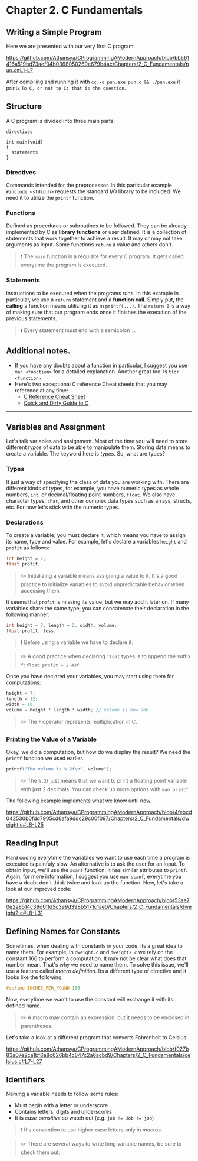 # Chapter 2. C Fundamentals
## Writing a Simple Program
Here we are presented with our very first C program:

https://github.com/Athansya/CProgrammingAModernApproach/blob/bb561416a519bd73aef04b0368050260e679b4ac/Chapters/2_C_Fundamentals/pun.c#L1-L7

After compiling and running it with `cc -o pun.exe pun.c && ./pun.exe` it prints `To C, or not to C: that is the question`.

## Structure
A C program is divided into three main parts:
```
directives

int main(void)
{
  statements
}
```
### Directives
Commands intended for the preprocessor. In this particular example `#include <stdio.h>` requests the standard I/O library to be included. We need it to utilize the `printf` function.

### Functions
Defined as procedures or subroutines to be followed. They can be already implemented by C as **library functions** or user defined. It is a collection of statements that work together to achieve a result. It may or may not take arguments as input. Some functions `return` a value and others don't.

> :exclamation: The `main` function is a requisite for every C program. It gets called everytime the program is executed.

### Statements
Instructions to be executed when the programs runs. In this example in particular, we use a `return` statement and a **function call**. Simply put, the **calling** a function means utilizing it as in `printf(...)`. The `return 0` is a way of making sure that our program ends once it finishes the execution of the previous statements.

> :exclamation: Every statement must end with a semicolon `;`. 

## Additional notes.
- If you have any doubts about a function in particular, I suggest you use `man <function>` for a detailed explanation. Another great tool is `tldr <function>`.
- Here's two exceptional C reference Cheat sheets that you may reference at any time:
  - [C Reference Cheat Sheet](https://cheatography.com/ashlyn-black/cheat-sheets/c-reference/pdf/)
  - [Quick and Dirty Guide to C](https://courses.cs.washington.edu/courses/cse351/16wi/sections/1/Cheatsheet-c.pdf)

---
## Variables and Assignment
Let's talk variables and assignment. Most of the time you will need to store different *types* of data to be able to manipulate them. Storing data means to create a variable. The keyword here is *types*. So, what are types?

### Types
It just a way of specifying the class of data you are working with. There are different kinds of types, for example, you have numeric types as whole numbers, `int`, or decimal/floating point numbers, `float`. We also have character types, `char`, and other complex data types such as arrays, structs, etc. For now let's stick with the numeric types.

### Declarations
To create a variable, you must declare it, which means you have to assign its name, type and value. For example, let's declare a variables `height` and `profit` as follows:
```c
int height = 7;
float profit;
```
> :pencil2: Initializing a variable means assigning a value to it. It's a good practice to initialize variables to avoid unpredictable behavior when accessing them.

It seems that `profit` is missing its value, but we may add it later on.
If many variables share the same type, you can concatenate their declaration in the following manner:
```c
int height = 7, length = 2, width, volume;
float profit, loss;
```
> :exclamation: Before using a variable we have to declare it.

> :pencil2: A good practice when declaring `float` types is to append the suffix `f`: `float profit = 2.43f`.

Once you have declared your variables, you may start using them for computations:
```c
height = 7;
length = 12;
width = 10;
volume = height * length * width; // volume is now 960
```

> :pencil2: The `*` operator represents multiplication in C.

### Printing the Value of a Variable
Okay, we did a computation, but how do we display the result? We need the `printf` function we used earlier.
```c
printf("The volume is %.2f\n", volume");
```
> :pencil2: The `%.2f` just means that we want to print a floating point variable with just 2 decimals. You can check up more options with `man printf`

The following example implements what we know until now.

https://github.com/Athansya/CProgrammingAModernApproach/blob/4febcd042530b0fdd7905cd6afa9ddc29c00f097/Chapters/2_C_Fundamentals/dweight.c#L8-L25

## Reading Input
Hard coding everytime the variables we want to use each time a program is executed is painfuly slow. An alternative is to ask the user for an input. To obtain input, we'll use the `scanf` function. It has similar attributes to `printf`. Again, for more information, I suggest you use `man scanf`, everytime you have a doubt don't think twice and look up the function. Now, let's take a look at our improved code:

https://github.com/Athansya/CProgrammingAModernApproach/blob/53ae70e2a8514c39d0ffd5c3e9d398b5171c1ae0/Chapters/2_C_Fundamentals/dweight2.c#L8-L31

## Defining Names for Constants
Sometimes, when dealing with constants in your code, its a great idea to name them. For example, in `dweight.c` and `dweight2.c` we rely on the constant 166 to perform a computation. It may not be clear what does that number mean. That's why we need to name them. To solve this issue, we'll use a feature called *macro definition*. Its a different type of directive and it looks like the following:
```c
#define INCHES_PER_POUND 166
```
Now, everytime we wan't to use the constant will exchange it with its defined name.

> :pencil2: A macro may contain an expression, but it needs to be enclosed in parentheses.

Let's take a look at a different program that converts Fahrenheit to Celsius:

https://github.com/Athansya/CProgrammingAModernApproach/blob/f027b83a07e2ca1bf6a8c626bb4c847c2a6acbd9/Chapters/2_C_Fundamentals/celsius.c#L7-L27

## Identifiers
Naming a variable needs to follow some rules:
- Must begin with a letter or underscore
- Contains letters, digits and underscores
- It is *case-sensitive* so watch out (e.g. `job != Job != jOb`)

> :exclamation: It's convention to use higher-case letters only in *macros*.

> :pencil2: There are several ways to write long variable names, be sure to check them out.
